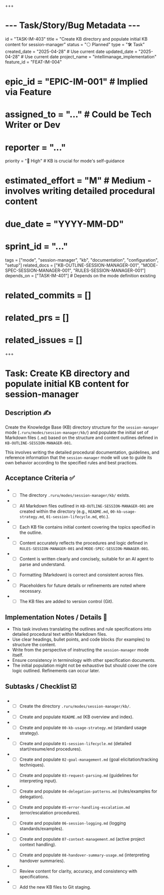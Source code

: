 +++
# --- Task/Story/Bug Metadata ---
id = "TASK-IM-403"
title = "Create KB directory and populate initial KB content for session-manager"
status = "⚪️ Planned"
type = "🛠️ Task"
created_date = "2025-04-28" # Use current date
updated_date = "2025-04-28" # Use current date
project_name = "intellimanage_implementation"
feature_id = "FEAT-IM-004"
# epic_id = "EPIC-IM-001" # Implied via Feature
# assigned_to = "..." # Could be Tech Writer or Dev
# reporter = "..."
priority = "🔼 High" # KB is crucial for mode's self-guidance
# estimated_effort = "M" # Medium - involves writing detailed procedural content
# due_date = "YYYY-MM-DD"
# sprint_id = "..."
tags = ["mode", "session-manager", "kb", "documentation", "configuration", "setup"]
related_docs = ["KB-OUTLINE-SESSION-MANAGER-001", "MODE-SPEC-SESSION-MANAGER-001", "RULES-SESSION-MANAGER-001"]
depends_on = ["TASK-IM-401"] # Depends on the mode definition existing
# related_commits = []
# related_prs = []
# related_issues = []
+++

# Task: Create KB directory and populate initial KB content for session-manager

## Description ✍️

Create the Knowledge Base (KB) directory structure for the `session-manager` mode (`.ruru/modes/session-manager/kb/`) and populate the initial set of Markdown files (`.md`) based on the structure and content outlines defined in `KB-OUTLINE-SESSION-MANAGER-001`.

This involves writing the detailed procedural documentation, guidelines, and reference information that the `session-manager` mode will use to guide its own behavior according to the specified rules and best practices.

## Acceptance Criteria ✅

*   - [ ] The directory `.ruru/modes/session-manager/kb/` exists.
*   - [ ] All Markdown files outlined in `KB-OUTLINE-SESSION-MANAGER-001` are created within the directory (e.g., `README.md`, `00-kb-usage-strategy.md`, `01-session-lifecycle.md`, etc.).
*   - [ ] Each KB file contains initial content covering the topics specified in the outline.
*   - [ ] Content accurately reflects the procedures and logic defined in `RULES-SESSION-MANAGER-001` and `MODE-SPEC-SESSION-MANAGER-001`.
*   - [ ] Content is written clearly and concisely, suitable for an AI agent to parse and understand.
*   - [ ] Formatting (Markdown) is correct and consistent across files.
*   - [ ] Placeholders for future details or refinements are noted where necessary.
*   - [ ] The KB files are added to version control (Git).

## Implementation Notes / Details 📝

*   This task involves translating the outlines and rule specifications into detailed procedural text within Markdown files.
*   Use clear headings, bullet points, and code blocks (for examples) to structure the content.
*   Write from the perspective of instructing the `session-manager` mode itself.
*   Ensure consistency in terminology with other specification documents.
*   The initial population might not be exhaustive but should cover the core logic outlined. Refinements can occur later.

## Subtasks / Checklist ☑️

*   - [ ] Create the directory `.ruru/modes/session-manager/kb/`.
*   - [ ] Create and populate `README.md` (KB overview and index).
*   - [ ] Create and populate `00-kb-usage-strategy.md` (standard usage strategy).
*   - [ ] Create and populate `01-session-lifecycle.md` (detailed start/resume/end procedures).
*   - [ ] Create and populate `02-goal-management.md` (goal elicitation/tracking techniques).
*   - [ ] Create and populate `03-request-parsing.md` (guidelines for interpreting input).
*   - [ ] Create and populate `04-delegation-patterns.md` (rules/examples for delegation).
*   - [ ] Create and populate `05-error-handling-escalation.md` (error/escalation procedures).
*   - [ ] Create and populate `06-session-logging.md` (logging standards/examples).
*   - [ ] Create and populate `07-context-management.md` (active project context handling).
*   - [ ] Create and populate `08-handover-summary-usage.md` (interpreting handover summaries).
*   - [ ] Review content for clarity, accuracy, and consistency with specifications.
*   - [ ] Add the new KB files to Git staging.